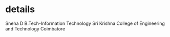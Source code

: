 # details
Sneha D
B.Tech-Information Technology
Sri Krishna College of Engineering and Technology
Coimbatore

